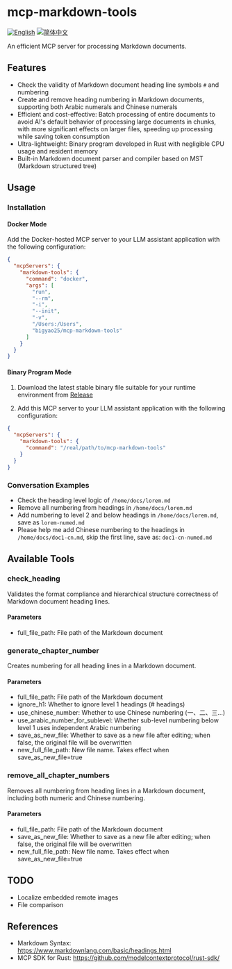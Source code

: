 # mcp-markdown-tools

[![English](https://img.shields.io/badge/English-Click-yellow)](README.md)
[![简体中文](https://img.shields.io/badge/简体中文-点击查看-orange)](README-zh.md)

An efficient MCP server for processing Markdown documents.

## Features

- Check the validity of Markdown document heading line symbols `#` and numbering
- Create and remove heading numbering in Markdown documents, supporting both Arabic numerals and Chinese numerals
- Efficient and cost-effective: Batch processing of entire documents to avoid AI's default behavior of processing large documents in chunks, with more significant effects on larger files, speeding up processing while saving token consumption
- Ultra-lightweight: Binary program developed in Rust with negligible CPU usage and resident memory
- Built-in Markdown document parser and compiler based on MST (Markdown structured tree)

## Usage

### Installation

#### Docker Mode

Add the Docker-hosted MCP server to your LLM assistant application with the following configuration:

  ```json
  {
    "mcpServers": {
      "markdown-tools": {
        "command": "docker",
        "args": [
          "run",
          "--rm",
          "-i",
          "--init",
          "-v",
          "/Users:/Users",
          "bigyao25/mcp-markdown-tools"
        ]
      }
    }
  }
  ```

#### Binary Program Mode

1. Download the latest stable binary file suitable for your runtime environment from [Release](https://github.com/bigyao25/mcp-markdown-tools/releases)

2. Add this MCP server to your LLM assistant application with the following configuration:

```json
{
  "mcpServers": {
    "markdown-tools": {
      "command": "/real/path/to/mcp-markdown-tools"
    }
  }
}
```

### Conversation Examples

- Check the heading level logic of `/home/docs/lorem.md`
- Remove all numbering from headings in `/home/docs/lorem.md`
- Add numbering to level 2 and below headings in `/home/docs/lorem.md`, save as `lorem-numed.md`
- Please help me add Chinese numbering to the headings in `/home/docs/doc1-cn.md`, skip the first line, save as: `doc1-cn-numed.md`

## Available Tools

### check_heading

Validates the format compliance and hierarchical structure correctness of Markdown document heading lines.

#### Parameters

- full_file_path: File path of the Markdown document

### generate_chapter_number

Creates numbering for all heading lines in a Markdown document.

#### Parameters

- full_file_path: File path of the Markdown document
- ignore_h1: Whether to ignore level 1 headings (# headings)
- use_chinese_number: Whether to use Chinese numbering (一、二、三...)
- use_arabic_number_for_sublevel: Whether sub-level numbering below level 1 uses independent Arabic numbering
- save_as_new_file: Whether to save as a new file after editing; when false, the original file will be overwritten
- new_full_file_path: New file name. Takes effect when save_as_new_file=true

### remove_all_chapter_numbers

Removes all numbering from heading lines in a Markdown document, including both numeric and Chinese numbering.

#### Parameters

- full_file_path: File path of the Markdown document
- save_as_new_file: Whether to save as a new file after editing; when false, the original file will be overwritten
- new_full_file_path: New file name. Takes effect when save_as_new_file=true

## TODO

- Localize embedded remote images
- File comparison

## References

- Markdown Syntax: <https://www.markdownlang.com/basic/headings.html>
- MCP SDK for Rust: <https://github.com/modelcontextprotocol/rust-sdk/>
